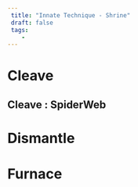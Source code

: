 ```yaml
---
 title: "Innate Technique - Shrine"
 draft: false
 tags:
    -
---
```


# Cleave

## Cleave : SpiderWeb

# Dismantle

# Furnace
